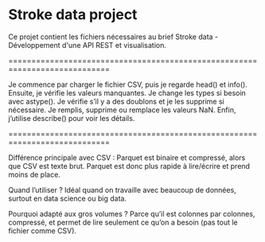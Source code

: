 Stroke data project
===================

Ce projet contient les fichiers nécessaires au brief Stroke data - Développement d'une API REST et visualisation.

============================================================================

Je commence par charger le fichier CSV, puis je regarde head() et info().
Ensuite, je vérifie les valeurs manquantes.
Je change les types si besoin avec astype().
Je vérifie s’il y a des doublons et je les supprime si nécessaire.
Je remplis, supprime ou remplace les valeurs NaN.
Enfin, j’utilise describe() pour voir les détails.

============================================================================

Différence principale avec CSV :
Parquet est binaire et compressé, alors que CSV est texte brut. Parquet est donc plus rapide à lire/écrire et prend moins de place.

Quand l’utiliser ?
Idéal quand on travaille avec beaucoup de données, surtout en data science ou big data.

Pourquoi adapté aux gros volumes ?
Parce qu’il est colonnes par colonnes, compressé, et permet de lire seulement ce qu’on a besoin (pas tout le fichier comme CSV).